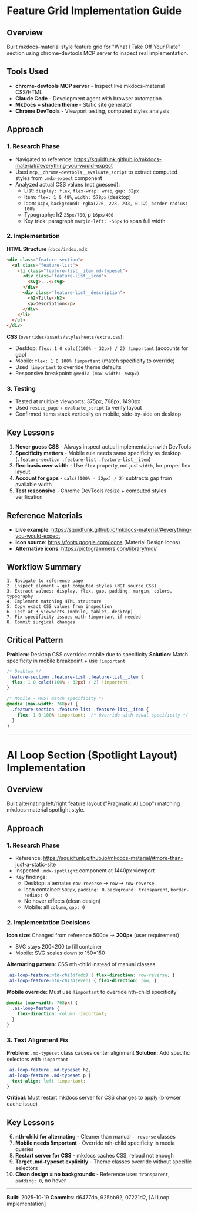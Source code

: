 # Feature Grid Implementation Guide

## Overview
Built mkdocs-material style feature grid for "What I Take Off Your Plate" section using chrome-devtools MCP server to inspect real implementation.

## Tools Used
- **chrome-devtools MCP server** - Inspect live mkdocs-material CSS/HTML
- **Claude Code** - Development agent with browser automation
- **MkDocs + shadcn theme** - Static site generator
- **Chrome DevTools** - Viewport testing, computed styles analysis

## Approach

### 1. Research Phase
- Navigated to reference: https://squidfunk.github.io/mkdocs-material/#everything-you-would-expect
- Used `mcp__chrome-devtools__evaluate_script` to extract computed styles from `.mdx-expect` component
- Analyzed actual CSS values (not guessed):
  - List: `display: flex`, `flex-wrap: wrap`, `gap: 32px`
  - Item: `flex: 1 0 48%`, `width: 578px` (desktop)
  - Icon: `44px`, `background: rgba(226, 228, 233, 0.12)`, `border-radius: 100%`
  - Typography: h2 `25px/700`, p `16px/400`
  - Key trick: paragraph `margin-left: -56px` to span full width

### 2. Implementation
**HTML Structure** (`docs/index.md`):
```html
<div class="feature-section">
  <ul class="feature-list">
    <li class="feature-list__item md-typeset">
      <div class="feature-list__icon">
        <svg>...</svg>
      </div>
      <div class="feature-list__description">
        <h2>Title</h2>
        <p>Description</p>
      </div>
    </li>
  </ul>
</div>
```

**CSS** (`overrides/assets/stylesheets/extra.css`):
- Desktop: `flex: 1 0 calc((100% - 32px) / 2) !important` (accounts for gap)
- Mobile: `flex: 1 0 100% !important` (match specificity to override)
- Used `!important` to override theme defaults
- Responsive breakpoint: `@media (max-width: 768px)`

### 3. Testing
- Tested at multiple viewports: 375px, 768px, 1490px
- Used `resize_page` + `evaluate_script` to verify layout
- Confirmed items stack vertically on mobile, side-by-side on desktop

## Key Lessons

1. **Never guess CSS** - Always inspect actual implementation with DevTools
2. **Specificity matters** - Mobile rule needs same specificity as desktop (`.feature-section .feature-list .feature-list__item`)
3. **flex-basis over width** - Use `flex` property, not just `width`, for proper flex layout
4. **Account for gaps** - `calc((100% - 32px) / 2)` subtracts gap from available width
5. **Test responsive** - Chrome DevTools resize + computed styles verification

## Reference Materials

- **Live example**: https://squidfunk.github.io/mkdocs-material/#everything-you-would-expect
- **Icon source**: https://fonts.google.com/icons (Material Design Icons)
- **Alternative icons**: https://pictogrammers.com/library/mdi/

## Workflow Summary

```
1. Navigate to reference page
2. inspect_element → get computed styles (NOT source CSS)
3. Extract values: display, flex, gap, padding, margin, colors, typography
4. Implement matching HTML structure
5. Copy exact CSS values from inspection
6. Test at 3 viewports (mobile, tablet, desktop)
7. Fix specificity issues with !important if needed
8. Commit surgical changes
```

## Critical Pattern

**Problem**: Desktop CSS overrides mobile due to specificity
**Solution**: Match specificity in mobile breakpoint + use `!important`

```css
/* Desktop */
.feature-section .feature-list .feature-list__item {
  flex: 1 0 calc((100% - 32px) / 2) !important;
}

/* Mobile - MUST match specificity */
@media (max-width: 768px) {
  .feature-section .feature-list .feature-list__item {
    flex: 1 0 100% !important;  /* Override with equal specificity */
  }
}
```

---

# AI Loop Section (Spotlight Layout) Implementation

## Overview
Built alternating left/right feature layout ("Pragmatic AI Loop") matching mkdocs-material spotlight style.

## Approach

### 1. Research Phase
- Reference: https://squidfunk.github.io/mkdocs-material/#more-than-just-a-static-site
- Inspected `.mdx-spotlight` component at 1440px viewport
- Key findings:
  - Desktop: alternates `row-reverse` → `row` → `row-reverse`
  - Icon container: `500px`, `padding: 0`, `background: transparent`, `border-radius: 0`
  - No hover effects (clean design)
  - Mobile: all `column`, `gap: 0`

### 2. Implementation Decisions
**Icon size**: Changed from reference 500px → **200px** (user requirement)
- SVG stays 200×200 to fill container
- Mobile: SVG scales down to 150×150

**Alternating pattern**: CSS nth-child instead of manual classes
```css
.ai-loop-feature:nth-child(odd) { flex-direction: row-reverse; }
.ai-loop-feature:nth-child(even) { flex-direction: row; }
```

**Mobile override**: Must use `!important` to override nth-child specificity
```css
@media (max-width: 768px) {
  .ai-loop-feature {
    flex-direction: column !important;
  }
}
```

### 3. Text Alignment Fix
**Problem**: `.md-typeset` class causes center alignment
**Solution**: Add specific selectors with `!important`
```css
.ai-loop-feature .md-typeset h2,
.ai-loop-feature .md-typeset p {
  text-align: left !important;
}
```
**Critical**: Must restart mkdocs server for CSS changes to apply (browser cache issue)

## Key Lessons

6. **nth-child for alternating** - Cleaner than manual `--reverse` classes
7. **Mobile needs !important** - Override nth-child specificity in media queries
8. **Restart server for CSS** - mkdocs caches CSS, reload not enough
9. **Target .md-typeset explicitly** - Theme classes override without specific selectors
10. **Clean design = no backgrounds** - Reference uses `transparent`, `padding: 0`, no hover

---

**Built**: 2025-10-19
**Commits**: d6477db, 925bb92, 07221d2, [AI Loop implementation]
